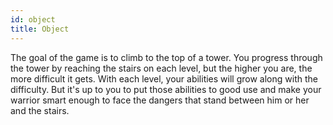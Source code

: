 ```yaml
---
id: object
title: Object
---
```


The goal of the game is to climb to the top of a tower. You progress through the
tower by reaching the stairs on each level, but the higher you are, the more
difficult it gets. With each level, your abilities will grow along with the
difficulty. But it's up to you to put those abilities to good use and make your
warrior smart enough to face the dangers that stand between him or her and the
stairs.
